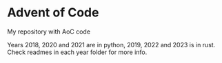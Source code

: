 # Advent of Code

My repository with AoC code

Years 2018, 2020 and 2021 are in python, 2019, 2022 and 2023 is in rust.
Check readmes in each year folder for more info.
